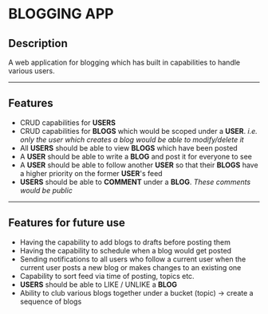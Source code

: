 # BLOGGING APP

## Description
A web application for blogging which has built in capabilities to handle various users.

---

## Features
- CRUD capabilities for **USERS**
- CRUD capabilities for **BLOGS** which would be scoped under a **USER**. *i.e. only the user which creates a blog would be able to modify/delete it*
- All **USERS** should be able to view **BLOGS** which have been posted
- A **USER** should be able to write a **BLOG** and post it for everyone to see
- A **USER** should be able to follow another **USER** so that their **BLOGS** have a higher priority on the former **USER**'s feed
- **USERS** should be able to **COMMENT** under a **BLOG**. *These comments would be public*

---

## Features for future use
- Having the capability to add blogs to drafts before posting them
- Having the capability to schedule when a blog would get posted
- Sending notifications to all users who follow a current user when the current user posts a new blog or makes changes to an existing one
- Capability to sort feed via time of posting, topics etc.
- **USERS** should be able to LIKE / UNLIKE a **BLOG**
- Ability to club various blogs together under a bucket (topic) -> create a sequence of blogs
